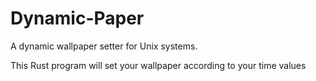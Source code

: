 # Dynamic-Paper
A dynamic wallpaper setter for Unix systems.

This Rust program will set your wallpaper according to your time values
